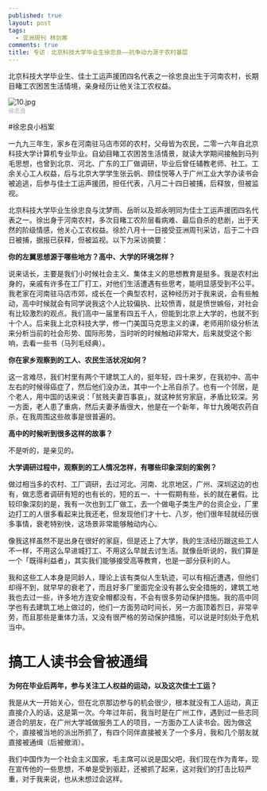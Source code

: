 ```yaml
---
published: true
layout: post
tags:
  - 亚洲周刊 林剑寒
comments: true
title: 专访﹕北京科技大学毕业生徐忠良——抗争动力源于农村基层
---
```

北京科技大学毕业生、佳士工运声援团四名代表之一徐忠良出生于河南农村，长期目睹工农困苦生活情境，亲身经历让他关注工农权益。

![10.jpg](https://i.loli.net/2018/09/08/5b9332f697495.jpg)  
<small><font color="A9A9A9">徐忠良</font></small> 
  
#徐忠良小档案

一九九三年生，家乡在河南驻马店市郊的农村，父母皆为农民，二零一六年自北京科技大学计算机专业毕业。自幼目睹工农困苦生活情景，就读大学期间接触到马列毛思想，也曾到北京、河北、广东的工厂做调研，毕业后曾任辅教老师、社工。工余关心工人权益，后与北京大学学生张云帆、顾佳悦等人于广州工业大学办读书会被追逃，后参与佳士工运声援团，担任代表，八月二十四日被捕，后释放，但被监视。

北京科技大学毕业生徐忠良与沈梦雨、岳昕以及郑永明同为佳士工运声援团四名代表之一。徐出身于河南农村，多次目睹工农阶层看病难、最后自杀的悲剧，出于天然的阶级情感，他关心工农权益。徐於八月十一日接受亚洲周刊采访，后于二十四日被捕，据报已获释，但被监视。以下为采访摘要：

<b>你的左翼思想源于哪些地方？高中、大学的环境怎样？</b>

说来话长，主要是我们小时候社会主义、集体主义的思想教育是挺多。我是农村出身的，亲戚有许多在工厂打工，对他们生活遭遇有些思考，能明显感受到不公平。我老家在河南驻马店市郊，成长在一个典型农村，这种经历对于我来说，会有些触动，高中时候就会有同学说我这个人比较偏执、比较愤青，就是愤世嫉俗，对社会有比较激烈的观点。我们高中一届里有四五千人，但能到北京上大学的，也就不到十个人。后来我上北京科技大学，修一门美国马克思主义的课，老师用阶级分析法来分析当前的社会形势、国际形势，当时听的时候触动非常大，后来就受这个影响，去看一些书（马列毛经典）。

<b>你在家乡观察到的工人、农民生活状况如何？</b>

这一言难尽，我们村里有两个干建筑工人的，挺年轻，四十来岁，在我初中、高中左右的时候得癌症了，然后他们没办法，其中一个上吊自杀了。也有一个邻居，是个老人，用中国的话来说：「贫贱夫妻百事哀」，就这种贫穷家庭，矛盾比较深。另一方面，老人患了重病，然后夫妻矛盾很大，他是在一个新年，年廿九晚喝农药自杀，在我周围这些故事是很普遍的。

<b>高中的时候听到很多这样的故事？</b>

不是听的，是亲见的。

<b>大学调研过程中，观察到的工人情况怎样，有哪些印象深刻的案例？</b>

做过相当多的农村、工厂调研，去过河北、河南、北京地区，广州、深圳这边的也有，做志愿者调研有短的也有长的，短的五一、十一假期有些，长的就在暑假。比较印象深刻的是，我有一次也到工厂做工，去一个做电子类生产的台资企业，厂里边打工的人很多看起来比我还老，但发现他们才十七、八岁，他们很年轻就经历很多事情，衰老特别快，这场景非常能够触动内心。

像我这样虽然不是出身在很好的家庭，但是还上了大学，我的生活经历跟这些工人不一样，不用这么早进城打工、不用这么早就去讨生活。就像岳昕说的，我们算是一个「既得利益者」，其实我们能够接受高等教育，也是一部分获利的人。

我和这些工人本身是同龄人，理论上该有类似人生轨迹，可以有相近遭遇，但他们却得不到，就早早的衰老了，而且好多厂里面完全没有甚么安全措施的，建筑工地我也去过一些，许多地方连安全帽都没有，不会有很多劳动保护措施。我的高中同学也有去建筑工地上做过的，他们一方面劳动时间长，另一方面顶着烈日，非常辛劳，而且那些是重体力活，又没有很严格的劳动保护措施，可以说是时刻处于危机当中。

# 搞工人读书会曾被通缉

<b>为何在毕业后两年，参与关注工人权益的运动，以及这次佳士工运？</b>

我是从大一开始关心，但在北京那边参与的机会很少，根本就没有工人运动，真正直接介入的话，这是第一次。今年过年前，我当时是在广州工作，遇到过一些志同道合的朋友，在广州大学城做服务工人的项目，一方面办工人读书会。因为做这个，直接被当地的派出所抓了，有四个同伴直接被关了一个多月，我和几个朋友就直接被通缉（后被撤消）。

我们中国作为一个社会主义国家，毛主席可以说是国父吧，我们现在作为青年，现在宣传他的一些思想，不单是受到驱赶，还被抓了起来，这对我们的打击比较严重，对于我来说，也从未想过会这样。
